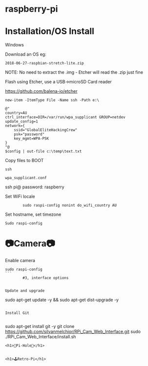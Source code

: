 # raspberry-pi


<h1>Installation/OS Install</h1>
Windows 


 

Download an OS eg: 

````
2018-06-27-raspbian-stretch-lite.zip
````

NOTE: No need to extract the .img - Etcher will read the .zip just fine


Flash using Etcher, use a USB->microSD Card reader 

https://github.com/balena-io/etcher

````
new-item -ItemType File -Name ssh -Path e:\ 
````


````
@"
country=AU
ctrl_interface=DIR=/var/run/wpa_supplicant GROUP=netdev
update_config=1
network={
	ssid="GlobalEliteHackingCrew"
	psk="password"
	key_mgmt=WPA-PSK
}
"@
$config | out-file c:\temp\text.txt
```````

Copy files to BOOT 
````
ssh 

wpa_supplicant.conf 
````

ssh pi@<ipaddress>
password: raspberry
        
        
Set WiFi locale
````
        sudo raspi-config nonint do_wifi_country AU
````
	


Set hostname, set timezone

````
Sudo raspi-config 
```` 

<h1>📷Camera📷</h1>
        
Enable camera

````
sudo raspi-config
```
        #3, interface options
	

Update and upgrade

````
sudo apt-get update -y && sudo apt-get dist-upgrade -y
````
	
Install Git
	
````        
sudo apt-get install git -y
git clone https://github.com/silvanmelchior/RPi_Cam_Web_Interface.git 
sudo ./RPi_Cam_Web_Interface/install.sh 
````
<h1>🚫Pi-Hole🚫</h1>


<h1>🕹Retro-Pi</h1>
